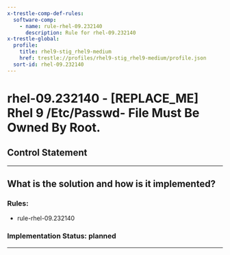 ```yaml
---
x-trestle-comp-def-rules:
  software-comp:
    - name: rule-rhel-09.232140
      description: Rule for rhel-09.232140
x-trestle-global:
  profile:
    title: rhel9-stig_rhel9-medium
    href: trestle://profiles/rhel9-stig_rhel9-medium/profile.json
  sort-id: rhel-09.232140
---
```


# rhel-09.232140 - \[REPLACE_ME\] Rhel 9 /Etc/Passwd- File Must Be Owned By Root.

## Control Statement

______________________________________________________________________

## What is the solution and how is it implemented?

<!-- For implementation status enter one of: implemented, partial, planned, alternative, not-applicable -->

<!-- Note that the list of rules under ### Rules: is read-only and changes will not be captured after assembly to JSON -->

<!-- Add control implementation description here for control: rhel-09.232140 -->

### Rules:

  - rule-rhel-09.232140

### Implementation Status: planned

______________________________________________________________________
